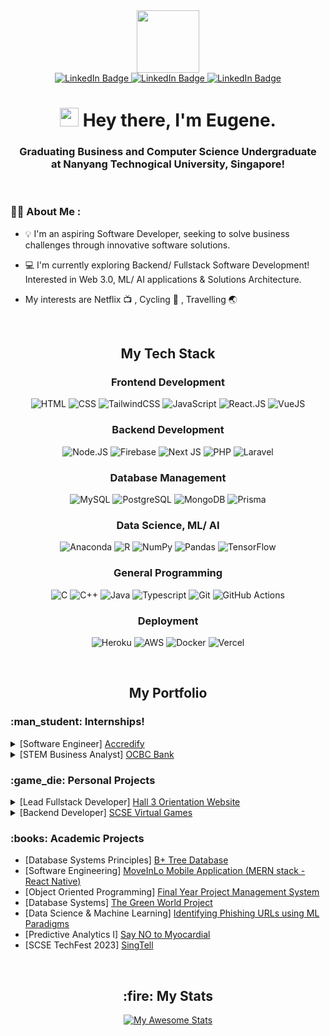<div id="header" align="center">
  <img src="https://media.giphy.com/media/M9gbBd9nbDrOTu1Mqx/giphy.gif" width="100"/>
  
  <div id="badges">
    <a href="https://www.linkedin.com/in/eugene-wee-8959711b4/">
      <img src="https://img.shields.io/badge/LinkedIn-blue?style=for-the-badge&logo=linkedin&logoColor=white" alt="LinkedIn Badge"/>
    </a>
    <a href="mailto:eugeneftw500@gmail.com">
      <img src="https://img.shields.io/badge/Gmail-D14836?style=for-the-badge&logo=gmail&logoColor=white" alt="LinkedIn Badge"/>
    </a>
    <a href="https://t.me/iujin_wee">
      <img src="https://img.shields.io/badge/Telegram-188AD5?style=for-the-badge&logo=telegram&logoColor=white" alt="LinkedIn Badge"/>
    </a>
  </div>
  
  <h1>
    <img src="https://media.giphy.com/media/hvRJCLFzcasrR4ia7z/giphy.gif" width="30px"/> Hey there, I'm Eugene.
  </h1>
  
  <h3>
    <div>Graduating Business and Computer Science Undergraduate</div>
    <div>at Nanyang Technogical University, Singapore!</div>
  </h3>

<!-- <img src="https://komarev.com/ghpvc/?username=iujinwee&style=flat-square&color=blue" alt=""/> -->

</div>

<br>


### :man_technologist: About Me :
- 💡 I'm an aspiring Software Developer, seeking to solve business challenges through innovative software solutions.

- 💻 I'm currently exploring Backend/ Fullstack Software Development! Interested in Web 3.0, ML/ AI applications & Solutions Architecture.

- My interests are Netflix :tv: , Cycling :bicyclist: , Travelling :earth_asia:

 
<br />

<h2 align="center"> My Tech Stack</h2>

<div align="center">
  <h3>Frontend Development</h3>

  ![HTML](https://img.shields.io/badge/HTML-E34F26?style=for-the-badge&logo=html5&logoColor=white)
  ![CSS](https://img.shields.io/badge/CSS-1572B6?style=for-the-badge&logo=css3&logoColor=white)
  ![TailwindCSS](https://img.shields.io/badge/Tailwind_CSS-38B2AC?style=for-the-badge&logo=tailwind-css&logoColor=white)
  ![JavaScript](https://img.shields.io/badge/JavaScript-F7DF1E?style=for-the-badge&logo=javascript&logoColor=black)
  ![React.JS](https://img.shields.io/badge/React-20232A?style=for-the-badge&logo=react&logoColor=61DAFB)
  ![VueJS](https://img.shields.io/badge/Vue.js-35495E?style=for-the-badge&logo=vue.js&logoColor=4FC08D)


  <h3>Backend Development</h3>

  ![Node.JS](https://img.shields.io/badge/Node.js-43853D?style=for-the-badge&logo=node.js&logoColor=white)
  ![Firebase](https://img.shields.io/badge/firebase-%23039BE5.svg?style=for-the-badge&logo=firebase)
  ![Next JS](https://img.shields.io/badge/Next-black?style=for-the-badge&logo=next.js&logoColor=white)
  ![PHP](https://img.shields.io/badge/PHP-777BB4?style=for-the-badge&logo=php&logoColor=white)
  ![Laravel](https://img.shields.io/badge/Laravel-FF2D20?style=for-the-badge&logo=laravel&logoColor=white)

  <h3>Database Management</h3>
    
  ![MySQL](https://img.shields.io/badge/MySQL-00758f?style=for-the-badge&logo=mysql&logoColor=white)
  ![PostgreSQL](https://img.shields.io/badge/PostgreSQL-316192?style=for-the-badge&logo=postgresql&logoColor=white)
  ![MongoDB](https://img.shields.io/badge/MongoDB-%234ea94b.svg?style=for-the-badge&logo=mongodb&logoColor=white) 
  ![Prisma](https://img.shields.io/badge/Prisma-3982CE?style=for-the-badge&logo=Prisma&logoColor=white)

  
  <h3>Data Science, ML/ AI</h3>

  ![Anaconda](https://img.shields.io/badge/Anaconda-%2344A833.svg?style=for-the-badge&logo=anaconda&logoColor=white)
  ![R](https://img.shields.io/badge/R-276DC3?style=for-the-badge&logo=r&logoColor=white)
  ![NumPy](https://img.shields.io/badge/numpy-%23013243.svg?style=for-the-badge&logo=numpy&logoColor=white) 
  ![Pandas](https://img.shields.io/badge/pandas-%23150458.svg?style=for-the-badge&logo=pandas&logoColor=white)
  ![TensorFlow](https://img.shields.io/badge/TensorFlow-%23FF6F00.svg?style=for-the-badge&logo=TensorFlow&logoColor=white)

   
  <h3>General Programming</h3>

  ![C](https://img.shields.io/badge/C-00599C?style=for-the-badge&logo=c&logoColor=white) 
  ![C++](https://img.shields.io/badge/C%2B%2B-00599C?style=for-the-badge&logo=c%2B%2B&logoColor=white)
  ![Java](https://img.shields.io/badge/Java-ED8B00?style=for-the-badge&logo=openjdk&logoColor=white)
  ![Typescript](https://img.shields.io/badge/TypeScript-007ACC?style=for-the-badge&logo=typescript&logoColor=white)
  ![Git](https://img.shields.io/badge/GIT-E44C30?style=for-the-badge&logo=git&logoColor=white)
  ![GitHub Actions](https://img.shields.io/badge/github%20actions-%232671E5.svg?style=for-the-badge&logo=githubactions&logoColor=white)

  <h3>Deployment</h3>
  
  ![Heroku](https://img.shields.io/badge/Heroku-430098?style=for-the-badge&logo=heroku&logoColor=white)
  ![AWS](https://img.shields.io/badge/AWS-%23FF9900.svg?style=for-the-badge&logo=amazon-aws&logoColor=white)
  ![Docker](https://img.shields.io/badge/docker-%230db7ed.svg?style=for-the-badge&logo=docker&logoColor=white)
  ![Vercel](https://img.shields.io/badge/vercel-%23000000.svg?style=for-the-badge&logo=vercel&logoColor=white)

  <br />
</div>


<h2 align="center">My Portfolio</h2>


<h3> :man_student: Internships! </h3>

<details>
  <summary>
    [Software Engineer]
    <a href="https://www.accredify.io/">
      Accredify 
    </a>
  </summary>
  <p>
    
  ![VueJS](https://img.shields.io/badge/Vue.js-35495E?style=for-the-badge&logo=vue.js&logoColor=4FC08D)
  ![Jest](https://img.shields.io/badge/-jest-%23C21325?style=for-the-badge&logo=jest&logoColor=white)
  ![Cypress](https://img.shields.io/badge/-cypress-%23E5E5E5?style=for-the-badge&logo=cypress&logoColor=058a5e)
  ![PHP](https://img.shields.io/badge/PHP-777BB4?style=for-the-badge&logo=php&logoColor=white)
  ![Laravel](https://img.shields.io/badge/Laravel-FF2D20?style=for-the-badge&logo=laravel&logoColor=white)
  ![Typescript](https://img.shields.io/badge/TypeScript-007ACC?style=for-the-badge&logo=typescript&logoColor=white)
  </p>
</details>

<details>
  <summary>
    [STEM Business Analyst]
    <a href="https://www.ocbc.com/group/careers/students/internships/stem.page">
      OCBC Bank 
    </a>
  </summary>
  <p>
            
  ![Anaconda](https://img.shields.io/badge/Anaconda-%2344A833.svg?style=for-the-badge&logo=anaconda&logoColor=white)
  ![Pandas](https://img.shields.io/badge/pandas-%23150458.svg?style=for-the-badge&logo=pandas&logoColor=white)
  ![VBA](https://img.shields.io/badge/Visual%20Basic-512BD4?logo=visualbasic&logoColor=fff&style=for-the-badge)
  </p>
</details>  


<h3> :game_die: Personal Projects </h3>

<details>
  <summary>
    [Lead Fullstack Developer]
  <a href="https://github.com/iujinwee/H3TOPWebsite">
     Hall 3 Orientation Website 
  </a>
  </summary>
  <p>
    
  ![React.JS](https://img.shields.io/badge/React-20232A?style=for-the-badge&logo=react&logoColor=61DAFB)
  ![Firebase](https://img.shields.io/badge/firebase-%23039BE5.svg?style=for-the-badge&logo=firebase)
  ![TailwindCSS](https://img.shields.io/badge/Tailwind_CSS-38B2AC?style=for-the-badge&logo=tailwind-css&logoColor=white)
  </p>
</details>


<details>
  <summary>
    [Backend Developer]
    <a href="https://github.com/SCSE-TOP-Tech/virtual-games">
       SCSE Virtual Games
    </a>
  </summary>
  <p>
  
  ![Next JS](https://img.shields.io/badge/Next-black?style=for-the-badge&logo=next.js&logoColor=white)
  ![PostgreSQL](https://img.shields.io/badge/PostgreSQL-316192?style=for-the-badge&logo=postgresql&logoColor=white)
  ![Prisma](https://img.shields.io/badge/Prisma-3982CE?style=for-the-badge&logo=Prisma&logoColor=white)
  ![Typescript](https://img.shields.io/badge/TypeScript-007ACC?style=for-the-badge&logo=typescript&logoColor=white)
  ![Vercel](https://img.shields.io/badge/vercel-%23000000.svg?style=for-the-badge&logo=vercel&logoColor=white)
  </p>
</details>


<h3> :books: Academic Projects </h3>

<ul>
  <li>
    [Database Systems Principles]
    <a href="https://github.com/iujinwee/SC3020-Database-System-Principles-Project-1">
      B+ Tree Database
    </a>
  </li>

  <li>
    [Software Engineering]
    <a href="https://github.com/iujinwee/CodeCrafters">
      MoveInLo Mobile Application (MERN stack - React Native)
    </a>
  </li>
  
  <li>
    [Object Oriented Programming]
    <a href="https://github.com/iujinwee/OOP-FYP-Management-Project">
      Final Year Project Management System
    </a>
  </li>
  
  <li>
    [Database Systems]
    <a href="https://github.com/iujinwee/The-Green-World-Project">
      The Green World Project 
    </a>
  </li>
  
  <li>
    [Data Science & Machine Learning]
    <a href="https://github.com/iujinwee/Identifying-Phishing-URLs-using-ML-Paradigms">
      Identifying Phishing URLs using ML Paradigms 
    </a>
  </li>

  <li>
    [Predictive Analytics I]
    <a href="https://github.com/ztjhz/NoMyocardial">
      Say NO to Myocardial
    </a>
  </li>

   <li>
    [SCSE TechFest 2023]
    <a href="https://github.com/iujinwee/SingTell">
      SingTell
    </a>
  </li>
</ul>

<br>

<h2 align="center"> :fire: My Stats  </h2>

<div align="center"> 

[![My Awesome Stats](https://awesome-github-stats.azurewebsites.net/user-stats/iujinwee?cardType=level-alternate&theme=nightowl&preferLogin=false)](https://git.io/awesome-stats-card)
